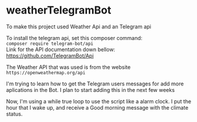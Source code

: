 # weatherTelegramBot

To make this project  used Weather Api and an Telegram api

To install the telegram api, set this composer command:<br/> 
`composer require telegram-bot/api`<br/>
Link for the API documentation down bellow:<br/>
https://github.com/TelegramBot/Api


The Weather API that was used is from the website<br/>
``https://openweathermap.org/api``<br/>


I'm trying to learn how to get the Telegram users messages for add more aplications in the Bot. I plan to start adding this in the next few weeks</br>


Now, I'm using a while true loop to use the script like a alarm clock. I put the hour that I wake up, and receive a Good morning message with the climate status.

